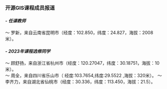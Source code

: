 ### **开源GIS课程成员报道**
#### - **_任课教师_**
～ 罗新，来自云南省昆明市（经度：102.850，纬度：24.827，海拔：2008米）。
#### - **_2023年课程选修同学_**
～ 顾舒扬，来自浙江省杭州市（经度：120.27047，纬度：30.18751，海拔：10米）。  
～ 周全，来自四川省乐山市（ 经度:103.7654,纬度:29.5522 ,海拔：320米）。
～李齐力，来自湖北省仙桃市（经度：30.336，纬度：113.450，海拔：21.5）。

